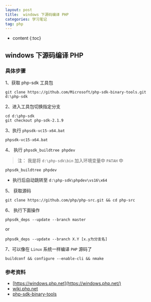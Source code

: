 ```yaml
---
layout: post
title:  windows 下源码编译 PHP
categories: 学习笔记
tag: php
---
```

* content
{:toc}

## windows 下源码编译 PHP

### 具体步骤

1、获取 php-sdk 工具包

```
git clone https://github.com/Microsoft/php-sdk-binary-tools.git d:\php-sdk
```

2、进入工具包切换指定分支

```
cd d:\php-sdk
git checkout php-sdk-2.1.9
```

3、执行 `phpsdk-vc15-x64.bat`

``` 
phpsdk-vc15-x64.bat
``` 

4、 执行 `phpsdk_buildtree phpdev`

> 注： 我是将 `d:\php-sdk\bin` 加入环境变量中 `PATAH` 中

``` 
phpsdk_buildtree phpdev
```

* 执行后自动跳转至 `d:\php-sdk\phpdev\vs16\x64`

 5、 获取源码
 
 ``` 
git clone https://github.com/php/php-src.git && cd php-src
 ```
 
6、 执行下面操作

``` 
phpsdk_deps --update --branch master
```

or 

``` 
phpsdk_deps --update --branch X.Y [x.y为分支名]
```

7、可以像在 `Linux` 系统一样编译 `PHP` 源码了

``` 
buildconf && configure --enable-cli && nmake
```

### 参考资料

* [https://windows.php.net](https://windows.php.net/)
* [wiki.php.net](https://wiki.php.net/internals/windows/stepbystepbuild_sdk_2)
* [php-sdk-binary-tools](https://github.com/microsoft/php-sdk-binary-tools/tree/php-sdk-2.2.0beta6)
